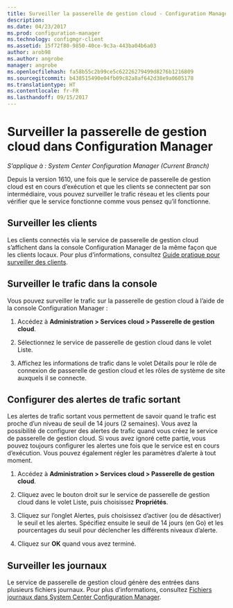 ```yaml
---
title: Surveiller la passerelle de gestion cloud - Configuration Manager | Microsoft Docs
description: 
ms.date: 04/23/2017
ms.prod: configuration-manager
ms.technology: configmgr-client
ms.assetid: 15f72f80-9850-40ce-9c3a-443ba04b6a03
author: arob98
ms.author: angrobe
manager: angrobe
ms.openlocfilehash: fa58b55c2b99ce5c62226279499d8276b1216809
ms.sourcegitcommit: b438515490e04fb09c82a8af642d38e9a0605178
ms.translationtype: HT
ms.contentlocale: fr-FR
ms.lasthandoff: 09/15/2017
---
```

# <a name="monitor-cloud-management-gateway-in-configuration-manager"></a>Surveiller la passerelle de gestion cloud dans Configuration Manager

*S’applique à : System Center Configuration Manager (Current Branch)*

Depuis la version 1610, une fois que le service de passerelle de gestion cloud est en cours d’exécution et que les clients se connectent par son intermédiaire, vous pouvez surveiller le trafic réseau et les clients pour vérifier que le service fonctionne comme vous pensez qu’il fonctionne.

## <a name="monitor-clients"></a>Surveiller les clients

Les clients connectés via le service de passerelle de gestion cloud s’affichent dans la console Configuration Manager de la même façon que les clients locaux. Pour plus d’informations, consultez [Guide pratique pour surveiller des clients](monitor-clients.md).

## <a name="monitor-traffic-in-the-console"></a>Surveiller le trafic dans la console

Vous pouvez surveiller le trafic sur la passerelle de gestion cloud à l’aide de la console Configuration Manager :

1. Accédez à **Administration > Services cloud > Passerelle de gestion cloud**.

2. Sélectionnez le service de passerelle de gestion cloud dans le volet Liste.

3. Affichez les informations de trafic dans le volet Détails pour le rôle de connexion de passerelle de gestion cloud et les rôles de système de site auxquels il se connecte.

## <a name="set-up-outbound-traffic-alerts"></a>Configurer des alertes de trafic sortant

Les alertes de trafic sortant vous permettent de savoir quand le trafic est proche d’un niveau de seuil de 14 jours (2 semaines). Vous avez la possibilité de configurer des alertes de trafic quand vous créez le service de passerelle de gestion cloud. Si vous avez ignoré cette partie, vous pouvez toujours configurer les alertes une fois que le service est en cours d’exécution. Vous pouvez également régler les paramètres d’alerte à tout moment.

1. Accédez à **Administration > Services cloud > Passerelle de gestion cloud**.

2. Cliquez avec le bouton droit sur le service de passerelle de gestion cloud dans le volet Liste, puis choisissez **Propriétés**.

3. Cliquez sur l’onglet Alertes, puis choisissez d’activer (ou de désactiver) le seuil et les alertes. Spécifiez ensuite le seuil de 14 jours (en Go) et les pourcentages du seuil pour déclencher les différents niveaux d’alerte.

4. Cliquez sur **OK** quand vous avez terminé.

## <a name="monitor-logs"></a>Surveiller les journaux

Le service de passerelle de gestion cloud génère des entrées dans plusieurs fichiers journaux. Pour plus d’informations, consultez [Fichiers journaux dans System Center Configuration Manager](/sccm/core/plan-design/hierarchy/log-files).
